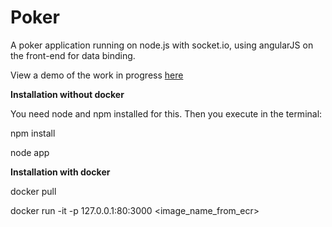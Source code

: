 Poker
=====

A poker application running on node.js with socket.io, using angularJS on the front-end for data binding.

View a demo of the work in progress [here](http://dev.tableflippoker.com/)



**Installation without docker**

You need node and npm installed for this.
Then you execute in the terminal:

npm install

node app

**Installation with docker**

docker pull <placeholder from ecr>

  docker run -it -p 127.0.0.1:80:3000 <image_name_from_ecr>
